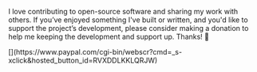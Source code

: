 I love contributing to open-source software and sharing my work with others. If you’ve enjoyed something I've built or written, and you'd like to support the project’s development, please consider making a donation to help me keeping the development and support up. Thanks! :cake:

<div class="donate text-center">[<i class="fa fa-cc-paypal"></i>](https://www.paypal.com/cgi-bin/webscr?cmd=_s-xclick&hosted_button_id=RVXDDLKKLQRJW)</div>